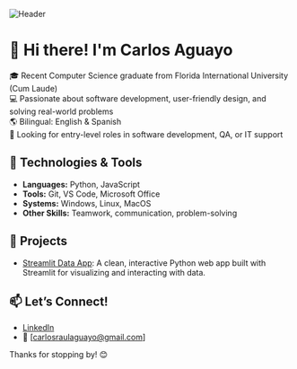 ![Header]([https://imgur.com/a/o0hQmZq])

# 👋 Hi there! I'm Carlos Aguayo

🎓 Recent Computer Science graduate from Florida International University (Cum Laude)  
💻 Passionate about software development, user-friendly design, and solving real-world problems  
🌎 Bilingual: English & Spanish  
🚀 Looking for entry-level roles in software development, QA, or IT support

## 🔧 Technologies & Tools
- **Languages:** Python, JavaScript  
- **Tools:** Git, VS Code, Microsoft Office  
- **Systems:** Windows, Linux, MacOS  
- **Other Skills:** Teamwork, communication, problem-solving

## 📂 Projects
- [Streamlit Data App](https://github.com/caragu-a/CS-Final-Streamlit-Project): A clean, interactive Python web app built with Streamlit for visualizing and interacting with data.

## 📫 Let’s Connect!
- [LinkedIn](https://www.linkedin.com/in/carlos-aguayo-62808a2a9/)
- 📧 [carlosraulaguayo@gmail.com]

Thanks for stopping by! 😊
